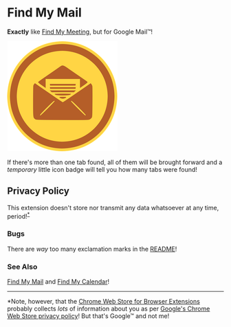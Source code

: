 # Find My Mail

**Exactly** like [Find My Meeting](https://github.com/adfernandes/find-my-meeting/tree/master), but for Google Mail™!

![Find My Mail](icons/mail-256.png)

If there's more than one tab found, all of them will be brought forward and a _temporary_ little icon badge will tell you how many tabs were found!

## Privacy Policy

This extension doesn't store nor transmit any data whatsoever at any time, period!<sup>[*](#footnote)</sup>

### Bugs

There are _way_ too many exclamation marks in the [README](README.md)!

### See Also

[Find My Mail](https://github.com/adfernandes/find-my-meeting/tree/find-my-mail) and [Find My Calendar](https://github.com/adfernandes/find-my-meeting/tree/find-my-calendar)!

-----

<a name="footnote">*</a>Note, however, that the [Chrome Web Store for Browser Extensions](https://chrome.google.com/webstore/category/extensions) probably collects _lots_ of information about you as per [Google's Chrome Web Store privacy policy](https://policies.google.com/privacy)! But that's Google™ and not me!
